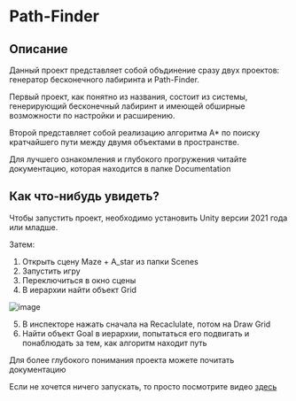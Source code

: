 # Path-Finder
## Описание
Данный проект представляет собой объдинение сразу двух проектов: генератор бесконечного лабиринта и Path-Finder.

Первый проект, как понятно из названия, состоит из системы, генерирующий бесконечный лабиринт и имеющей обширные возможности по настройки и расширению.

Второй представляет собой реализацию алгоритма A* по поиску кратчайшего пути между двумя объектами в пространстве.

Для лучшего ознакомления и глубокого прогружения читайте документацию, которая находится в папке Documentation

## Как что-нибудь увидеть?  
Чтобы запустить проект, необходимо установить Unity версии 2021 года или младше. 

Затем:
1. Открыть сцену Maze + A_star из папки Scenes
2. Запустить игру
3. Переключиться в окно сцены
4. В иерархии найти объект Grid
   
![image](https://github.com/IceDarold/Path-Finder/assets/93391108/d3c5e4ed-f0e8-432d-8fc7-ab7a4b930dc2)

5. В инспекторе нажать сначала на Recaclulate, потом на Draw Grid
6. Найти объект Goal в иерархии, попытаться его подвигать и понаблюдать за тем, как алгоритм находит путь

Для более глубокого понимания проекта можете почитать документацию

Если не хочется ничего запускать, то просто посмотрите видео [здесь](https://t.me/path_finder_video)
